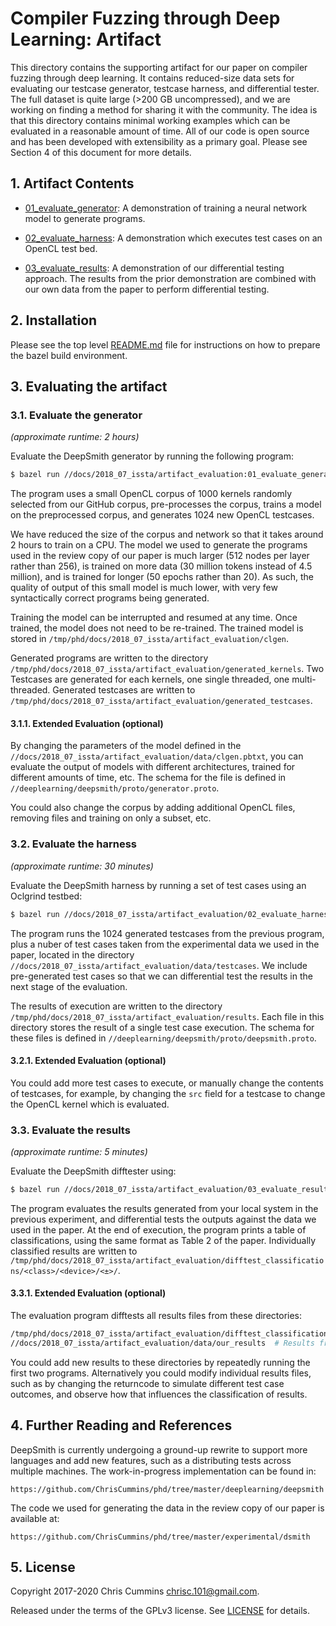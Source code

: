 # Compiler Fuzzing through Deep Learning: Artifact

This directory contains the supporting artifact for our paper on compiler
fuzzing through deep learning. It contains reduced-size data sets for evaluating
our testcase generator, testcase harness, and differential tester. The full
dataset is quite large (>200 GB uncompressed), and we are working on finding a
method for sharing it with the community. The idea is that this directory
contains minimal working examples which can be evaluated in a reasonable amount
of time. All of our code is open source and has been developed with
extensibility as a primary goal. Please see Section 4 of this document for
more details.


## 1. Artifact Contents

 * [01_evaluate_generator](01_evaluate_generator.py): A demonstration of
   training a neural network model to generate programs.

 * [02_evaluate_harness](02_evaluate_harness.py): A demonstration which executes
   test cases on an OpenCL test bed.

 * [03_evaluate_results](03_evaluate_results.py): A demonstration of our
   differential testing approach. The results from the prior demonstration are
   combined with our own data from the paper to perform differential testing.


## 2. Installation

Please see the top level [README.md](/README.md) file for instructions on how
to prepare the bazel build environment.


## 3. Evaluating the artifact


### 3.1. Evaluate the generator
*(approximate runtime: 2 hours)*

Evaluate the DeepSmith generator by running the following program:

```sh
$ bazel run //docs/2018_07_issta/artifact_evaluation:01_evaluate_generator
```

The program uses a small OpenCL corpus of 1000 kernels randomly selected
from our GitHub corpus, pre-processes the corpus, trains a model on the
preprocessed corpus, and generates 1024 new OpenCL testcases.

We have reduced the size of the corpus and network so that it takes around 2
hours to train on a CPU. The model we used to generate the programs used in the
review copy of our paper is much larger (512 nodes per layer rather than 256),
is trained on more data (30 million tokens instead of 4.5 million), and is
trained for longer (50 epochs rather than 20). As such, the quality of output
of this small model is much lower, with very few syntactically correct programs
being generated.

Training the model can be interrupted and resumed at any time. Once trained, the
model does not need to be re-trained. The trained model is stored in
`/tmp/phd/docs/2018_07_issta/artifact_evaluation/clgen`.

Generated programs are written to the
directory `/tmp/phd/docs/2018_07_issta/artifact_evaluation/generated_kernels`.
Two Testcases are generated for each kernels, one single threaded, one
multi-threaded. Generated testcases are written to
`/tmp/phd/docs/2018_07_issta/artifact_evaluation/generated_testcases`.

#### 3.1.1. Extended Evaluation (optional)

By changing the parameters of the model defined in the
`//docs/2018_07_issta/artifact_evaluation/data/clgen.pbtxt`, you can evaluate
the output of models with different architectures, trained for different amounts
of time, etc. The schema for the file is defined in
`//deeplearning/deepsmith/proto/generator.proto`.

You could also change the corpus by adding additional OpenCL files, removing
files and training on only a subset, etc.


### 3.2. Evaluate the harness

*(approximate runtime: 30 minutes)*


Evaluate the DeepSmith harness by running a set of test cases using an
Oclgrind testbed:

```sh
$ bazel run //docs/2018_07_issta/artifact_evaluation/02_evaluate_harness
```

The program runs the 1024 generated testcases from the previous program, plus
a nuber of test cases taken from the experimental data we used in the paper,
located in the directory
`//docs/2018_07_issta/artifact_evaluation/data/testcases`. We include
pre-generated test cases so that we can differential test the results in the
next stage of the evaluation.

The results of execution are written to the directory
`/tmp/phd/docs/2018_07_issta/artifact_evaluation/results`. Each file in this
directory stores the result of a single test case execution. The schema for
these files is defined in `//deeplearning/deepsmith/proto/deepsmith.proto`.


#### 3.2.1. Extended Evaluation (optional)

You could add more test cases to execute, or manually change the contents of
testcases, for example, by changing the `src` field for a testcase to change
the OpenCL kernel which is evaluated.


### 3.3. Evaluate the results

*(approximate runtime: 5 minutes)*

Evaluate the DeepSmith difftester using:

```sh
$ bazel run //docs/2018_07_issta/artifact_evaluation/03_evaluate_results
```

The program evaluates the results generated from your local system in the
previous experiment, and differential tests the outputs against the data we
used in the paper. At the end of execution, the program prints a table of
classifications, using the same format as Table 2 of the paper. Individually
classified results are written to
`/tmp/phd/docs/2018_07_issta/artifact_evaluation/difftest_classifications/<class>/<device>/<±>/`.


#### 3.3.1. Extended Evaluation (optional)

The evaluation program difftests all results files from these directories:

```sh
/tmp/phd/docs/2018_07_issta/artifact_evaluation/difftest_classifications  # Results from your system
//docs/2018_07_issta/artifact_evaluation/data/our_results  # Results from our machines
```

You could add new results to these directories by repeatedly running the first
two programs. Alternatively you could modify individual results files, such as
by changing the returncode to simulate different test case outcomes, and
observe how that influences the classification of results.


## 4. Further Reading and References

DeepSmith is currently undergoing a ground-up rewrite to support more languages
and add new features, such as a distributing tests across multiple machines.
The work-in-progress implementation can be found in:

    https://github.com/ChrisCummins/phd/tree/master/deeplearning/deepsmith

The code we used for generating the data in the review copy of our paper is
available at:

    https://github.com/ChrisCummins/phd/tree/master/experimental/dsmith


## 5. License

Copyright 2017-2020 Chris Cummins <chrisc.101@gmail.com>.

Released under the terms of the GPLv3 license. See
[LICENSE](/docs/2018_07_issta/artifact_evaluation/LICENSE) for details.
